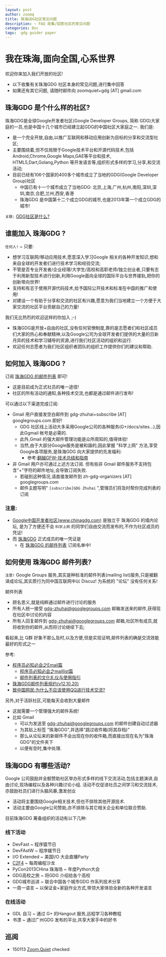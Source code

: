 ```yaml
---
layout: post
author: zoomq
title: 珠海GDG社区常见问题
description: ~ FAQ 收集/回答社区的常见问题
categories: Doc
tags:  gdg guider paper
---
```

# 我在珠海,面向全国,心系世界

欢迎你来加入我们开放的社区!

- 以下收集有关珠海GDG 社区本身的常见问题,进行集中回答
- 如果还有其它问题, 请随时邮件向 zoomquiet+gdg [AT] gmail.com

## 珠海GDG 是个什么样的社区?

珠海GDG是全球Google开发者社区(Google Developer Groups, 简称 GDG)大家庭的一员,也是中国十几个城市已经建立起GDG的中国社区大家庭之一. 我们是:

- 是一个完全开放,自由,以推广互联网和移动应用创新为目标的分享和交流型社区;
- 主要围绕着,但不仅局限于Google技术平台和开源代码技术,包括Android,Chrome,Google Maps,GAE等平台和技术, HTML5,Dart,Golang,Python 等开发语言等,组织形式多样的学习,分享,和交流活动;
- 目前已经有106个国家的400多个城市成立了当地的GDG(Google Developer Group)社区
    - 中国已有十一个城市成立了当地GDG: 北京,上海,广州,杭州,南阳,深圳,深圳,南京,合肥,兰州,西安,香港
    - 珠海GDG 是中国第十二个成立GDG的城市,也是2013年第一个成立GDG的城市!

`关联:` [GDG社区是什么?](http://blog.zhgdg.org/2013-12/howto-pubsrv/)

<!--more-->


## 谁能加入 珠海GDG ?

`任何人!` ~ 只要:

- 想学习互联网/移动应用技术,愿意深入学习Google 相关的各种开发知识,想和来自全球的开发者们进行技术学习和经验交流;
- 不管是否专业开发者/企业经理/大学生/高校和高职老师/独立创业者,只要有志于利用新型技术进行创新,利用Google面向全球的国际平台与世界接轨,把你的创新带向世界!
- 支持和有志于使用开源代码技术,给予国际公开技术和标准在中国的推广和使用!
- 对建设一个有助于分享和交流的社区有兴趣,愿意为我们当地建立一个方便于大家交流的社区平台贡献自己的力量!

我们无比热烈的欢迎这样的你加入 ;-)

- 珠海GDG是开放+自由的社区,没有任何官僚制度,靠的是志愿者们和社区成员们大家的热心和奉献精神,以及Google公司为全球开发者们提供的大量的日新月异的技术和学习辅导的资源,进行我们社区活动的组织和运行. 
- 欢迎任何志愿者为我们社区组织者团队的组织工作提供你们的建议和帮助. 


## 如何加入 珠海GDG ?

订阅 [珠海GDG 的邮件列表](https://groups.google.com/forum/#!forum/gdg-zhuhai) 即可!

- 这是目前成为正式社员的唯一途径!
- 社区的所有活动的通知,各种技术交流,也都是通过邮件进行发布!

可以通过以下渠道完成订阅:

+ Gmail 用户直接发空白邮件到 gdg-zhuhai+subscribe [AT] googlegroups.com 即好!
    - GDG 社区线上活动大多采用Google公司的各种服务(G+/docs/sites...),因此Ggmail 帐号是必需的. 
    - 此外,Gmail 的强大邮件管理功能是众所周知的,值得体验!
    - 当然,由于大部分Google服务是被和諧的,因此掌握 "科学上网" 方法,享受Google各项服务,是珠海GDG 向大家提供的先发福利:
        - 参考:[翻越GFW-技术总结和指南](http://www.chinagdg.com/thread-1393-1-1.html)
+ 非 Gmail 用户亦可通过上述方法订阅. 但有些非 Gmail 邮件服务不支持包含"+"字符的邮件地址,会导致订阅失败. 
    - 若碰到这种情况,请直接发邮件到 zh-gdg-organizers [AT] googlegroups.com
    - 邮件主题写明" `[subscribe]GDG Zhuhai` ",管理员们将及时帮你完成列表的订阅

### 注意:
- [Google中国开发者社区(www.chinagdg.com)](http://www.chinagdg.com/forum.php) 是独立于 珠海GDG 的墙内论坛, 是为了方便还不会 `科学上网` 的同学们自由交流而发布的,不作为社区成员的凭证!
- 而 [珠海GDG](https://groups.google.com/forum/#!forum/gdg-zhuhai) 正式成员的唯一凭证是
    - 在 [珠海GDG 的邮件列表](https://groups.google.com/forum/#!aboutgroup/gdg-zhuhai) 订阅名单中!


## 如何使用 珠海GDG 邮件列表?

`注意!` Google Groups 服务,其实是种标准的邮件列表(mailing list)服务,只是被翻译成论坛,其实质行为同中国互联网中以 Discuz! 为系统的 "论坛" 没有任何关系!

邮件列表

- 顾名思义,就是纯粹通过邮件进行讨论的服务
- 所有人统一接受 gdg-zhuhai@googlegroups.com 邮箱发送来的邮件,获得现在社区中讨论的内容
- 所有人回复邮件到 gdg-zhuhai@googlegroups.com 邮箱,社区所有成员,就将收到你的邮件,从而将讨论继续下去;

看起来,比 Q群 好象不那么及时,以及方便,但是实现证明,邮件列表的确是交流效能最好的形式之一

参考:

- [程序员必知必会之Email篇](http://blog.csdn.net/lanphaday/article/details/850059)
    - [程序员必知必会之maillist篇](http://blog.csdn.net/lanphaday/article/details/1669326)
    - [邮件列表的文化礼仪与使用指引](http://skm.zoomquiet.org/data/20110417134205/index.html)
- [珠海GDG邮件列表规约(v12.10.20)](http://www.chinagdg.com/thread-1410-1-1.html)
- [致中国网民:为什么不应该使用QQ进行技术交流?](http://www.chinagdg.com/thread-1358-1-1.html)

另外,对于活跃社区,可能每天会收到大量邮件

- 这就需要一个管理强大的邮件系统!
- 比如 Gmail
    - 可以为发送至 gdg-zhuhai@googlegroups.com 的邮件创建自动过滤器
    - 为其贴上标签 "珠海GDG",并选择"跳过收件箱(将其存档)"
    - 那么从论坛来的新邮件不会出现在你的收件箱,而直接出现在名为"珠海GDG"的文件夹下
    - 以便有空时,集中处理.


## 珠海GDG 有哪些活动?

Google 公司鼓励并全额赞助社区举办形式多样的线下交流活动,包括主题演讲,自由讨论,现场编程以及各种兴趣讨论小组.
活动不仅促进社员之间学习和交流技术,亦鼓励社员们进行头脑风暴,激发创业

- 活动将主要围绕Google相关技术,但也不排除其他开源技术. 
- 活动主要由Google公司赞助,亦不排除与其它相关企业和单位联合赞助. 

目前珠海GDG 筹备组织的活动有以下几种:


### 线下活动

- DevFast ~ 程序猿节日
- DevFAstW ~ 程序媛节日
- I/O Extended ~ 美国I/O 大会直播Party
- [C2F4](http://my.oschina.net/zoomquiet/blog/114278) ~  每周编程沙龙
- PyCon2013CHina 珠海场 ~ 年度Python大会
- GDG高校之旅 ~ 将GDG 介绍给各个高校
- GDG城市巡讲 ~ 联合中国各个城市GDG 作系列技术分享
- 一周一语言 ~ 以保证金+家庭作业方式,带领大家体验全新的各种开发语言



### 在线活动

- GDL 自习 ~ 通过 G+ 的Hangout 服务,远程学习各种教程
- 书漂 ~ 通过广州GDG 发布的平台,共享大家手中的好书





## 巡阅
- 150113 [Zoom.Quiet](http://zoomquiet.io/) checked



